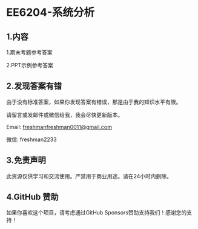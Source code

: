 # EE6204-系统分析

## 1.内容

1.期末考题参考答案

2.PPT示例参考答案

## 2.发现答案有错

由于没有标准答案，如果你发现答案有错误，那是由于我的知识水平有限。

请留言或发邮件或微信给我，我会尽快更新版本。

Email: freshmanfreshman0011@gmail.com

微信: freshman2233

## 3.免责声明

此资源仅供学习和交流使用。严禁用于商业用途。请在24小时内删除。

## 4.GitHub 赞助

如果你喜欢这个项目，请考虑通过GitHub Sponsors赞助支持我们！感谢您的支持！
